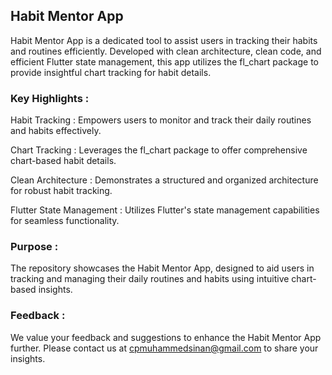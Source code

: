 ## Habit Mentor App

Habit Mentor App is a dedicated tool to assist users in tracking their habits and routines efficiently. Developed with clean architecture, clean code, and efficient Flutter state management, this app utilizes the fl_chart package to provide insightful chart tracking for habit details.

### Key Highlights :

Habit Tracking : Empowers users to monitor and track their daily routines and habits effectively.

Chart Tracking : Leverages the fl_chart package to offer comprehensive chart-based habit details.

Clean Architecture : Demonstrates a structured and organized architecture for robust habit tracking.

Flutter State Management : Utilizes Flutter's state management capabilities for seamless functionality.

### Purpose :
The repository showcases the Habit Mentor App, designed to aid users in tracking and managing their daily routines and habits using intuitive chart-based insights.

### Feedback :
We value your feedback and suggestions to enhance the Habit Mentor App further. Please contact us at cpmuhammedsinan@gmail.com to share your insights.

